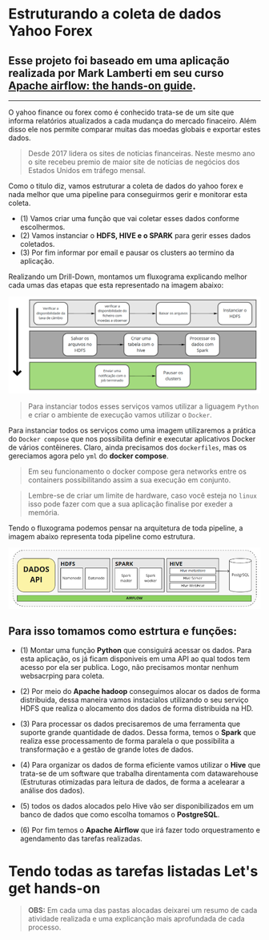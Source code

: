 

# Estruturando a coleta de dados Yahoo Forex

Esse projeto foi baseado em uma aplicação realizada por Mark Lamberti em seu curso [Apache airflow: the hands-on guide](https://www.udemy.com/course/the-ultimate-hands-on-course-to-master-apache-airflow/).
--

---
O yahoo finance ou forex como é conhecido  trata-se de um site que informa relatórios atualizados a cada mudança do mercado finaceiro. Além disso ele nos permite comparar muitas das moedas globais e exportar estes dados.

> Desde 2017 lidera os sites de noticias financeiras. Neste mesmo ano o site recebeu premio de maior site de notícias de negócios dos Estados Unidos em tráfego mensal.

Como o titulo diz, vamos estruturar a coleta de dados do yahoo forex e nada melhor que uma pipeline para conseguirmos gerir e monitorar esta coleta. 

* (1) Vamos criar uma função que vai coletar esses dados conforme escolhermos.
* (2) Vamos instanciar o **HDFS, HIVE e o SPARK** para gerir esses dados coletados.
* (3) Por fim informar por email e pausar os clusters ao termino da aplicação.
  
Realizando um Drill-Down, montamos um fluxograma explicando melhor cada umas das etapas que esta representado na imagem abaixo:

<center><img src='img/fluxograma.png'></center>

> Para instanciar todos esses serviços vamos utilizar a liguagem `Python` e criar o ambiente de execução vamos utilizar o `Docker`.

Para instanciar todos os serviços como uma imagem utilizaremos a prática do `Docker compose` que nos possibilita definir e executar aplicativos Docker de vários contêineres. Claro, ainda precisamos dos `dockerfiles`, mas os gereciamos agora pelo `yml` do **docker compose**.

> Em seu funcionamento o docker compose gera networks entre os containers possibilitando assim a sua execução em conjunto.

> Lembre-se de criar um limite de hardware, caso você esteja no `linux` isso pode fazer com que a sua aplicação finalise por exeder a memória.

Tendo o fluxograma podemos pensar na arquitetura de toda pipeline, a imagem abaixo representa toda pipeline como estrutura.

<center><img src='img/insfrastructure.png'></center>

Para isso tomamos como estrtura e funções:
--

* (1) Montar uma função **Python** que consiguirá acessar os dados. Para esta aplicação, os já ficam disponiveis em uma API ao qual todos tem acesso por ela ser publica. Logo, não precisamos montar nenhum websacrping para coleta.

* (2) Por meio do **Apache hadoop** conseguimos alocar os dados de forma distribuida, dessa maneira vamos instacialos utilizando o seu serviço HDFS que realiza o alocamento dos dados de forma distribuida na HD.
  
* (3) Para processar os dados precisaremos de uma ferramenta que suporte grande quantidade de dados. Dessa forma, temos o **Spark** que realiza esse processamento de forma paralela o que possibilita a transformação e a gestão de grande lotes de dados.

* (4) Para organizar os dados de forma eficiente vamos utilizar o **Hive** que trata-se de um software que trabalha direntamenta com datawarehouse (Estruturas otimizadas para leitura de dados, de forma a acelearar a análise dos dados).
  
* (5) todos os dados alocados pelo Hive vão ser disponibilizados em um banco de dados que como escolha tomamos o **PostgreSQL**.

* (6) Por fim temos o **Apache Airflow** que irá fazer todo orquestramento e agendamento das tarefas realizadas.
  

#  Tendo todas as tarefas listadas **Let's get hands-on**

> **OBS:**  Em cada uma das pastas alocadas deixarei um resumo de cada atividade realizada e uma explicanção mais aprofundada de cada processo.